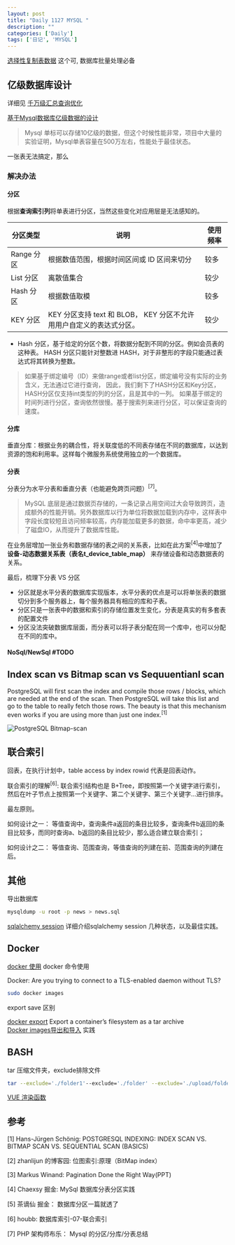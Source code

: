 ```yaml
---
layout: post
title: "Daily 1127 MYSQL "
description: ""
categories: ['Daily']
tags: ['日记', 'MYSQL']
---
```

 

[选择性复制表数据](https://www.awaimai.com/1578.html) 这个可, 数据库批量处理必备  

## 亿级数据库设计
详细见 [千万级汇总查询优化](https://article.itxueyuan.com/7JAoD) 

[基于Mysql数据库亿级数据的设计](https://cloud.tencent.com/developer/article/1456270)

> Mysql 单标可以存储10亿级的数据，但这个时候性能非常，项目中大量的实验证明，Mysql单表容量在500万左右，性能处于最佳状态。

一张表无法搞定，那么

### 解决办法
#### 分区
根据**查询索引列**将单表进行分区，当然这些变化对应用层是无法感知的。


| 分区类型   | 说明                                                                 | 使用频率 |
|------------|----------------------------------------------------------------------|----------|
| Range 分区 | 根据数值范围，根据时间区间或 ID 区间来切分                           | 较多     |
| List 分区  | 离散值集合                                                           | 较少     |
| Hash 分区  | 根据数值取模                                                         | 较多     |
| KEY 分区   | KEY 分区支持 text 和 BLOB， KEY 分区不允许用用户自定义的表达式分区。 | 较少     |


- Hash 分区，基于给定的分区个数，将数据分配到不同的分区。例如会员表的这种表。 HASH 分区只能针对整数进 HASH，对于非整形的字段只能通过表达式将其转换为整数。

> 如果基于绑定编号（ID）来做range或者list分区，绑定编号没有实际的业务含义，无法通过它进行查询， 因此，我们剩下了HASH分区和Key分区，HASH分区仅支持int类型的列的分区，且是其中的一列。 如果基于绑定的时间列进行分区，查询依然很慢。基于搜索列来进行分区，可以保证查询的速度。 

#### 分库

垂直分库：根据业务的耦合性，将关联度低的不同表存储在不同的数据库，以达到资源的饱和利用率。这样每个微服务系统使用独立的一个数据库。

#### 分表
分表分为水平分表和垂直分表（也能避免跨页问题）<sup>[7]</sup>。

> MySQL 底层是通过数据页存储的，一条记录占用空间过大会导致跨页，造成额外的性能开销。另外数据库以行为单位将数据加载到内存中，这样表中字段长度较短且访问频率较高，内存能加载更多的数据，命中率更高，减少了磁盘IO，从而提升了数据库性能。

在业务层增加一张业务和数据存储的表之间的关系表，比如在此方案<sup>[4]</sup>中增加了 **设备-动态数据关系表（表名t_device_table_map）** 来存储设备和动态数据表的关系。

最后，梳理下分表 VS 分区

- 分区就是水平分表的数据库实现版本，水平分表的优点是可以将单张表的数据切分到多个服务器上，每个服务器具有相应的库和子表。
- 分区只是一张表中的数据和索引的存储位置发生变化，分表是真实的有多套表的配置文件
- 分区没法突破数据库层面，而分表可以将子表分配在同一个库中，也可以分配在不同的库中。


####  NoSql/NewSql #TODO


## Index scan vs Bitmap scan vs Sequuentianl scan
PostgreSQL will first scan the index and compile those rows / blocks, which are needed at the end of the scan. Then PostgreSQL will take this list and go to the table to really fetch those rows. The beauty is that this mechanism even works if you are using more than just one index.<sup>[1]</sup>

![PostgreSQL Bitmap-scan](https://www.cybertec-postgresql.com/wp-content/uploads/2018/01/03_PostgreSQL-Bitmap-scan.jpg)


## 联合索引
回表，在执行计划中，table access by index rowid 代表是回表动作。

联合索引的理解<sup>[6]</sup>: 联合索引结构也是 B+Tree，即按照第一个关键字进行索引，然后在叶子节点上按照第一个关键字、第二个关键字、第三个关键字...进行排序。

最左原则。

如何设计之一： 等值查询中，查询条件a返回的条目比较多，查询条件b返回的条目比较多，而同时查询a、b返回的条目比较少，那么适合建立联合索引；

如何设计之二： 等值查询、范围查询，等值查询的列建在前、范围查询的列建在后。

## 其他
导出数据库
```bash
mysqldump -u root -p news > news.sql
```
[sqlalchemy session](http://sunnyingit.github.io/book/section_python/SQLalchemy-session.html) 详细介绍sqlalchemy session 几种状态，以及最佳实践。  

## Docker 

[docker 使用](https://docs.docker.com/engine/reference/commandline/rm/)  docker 命令使用  

Docker: Are you trying to connect to a TLS-enabled daemon without TLS?

``` bash
sudo docker images
```

export save 区别

[docker export](https://docs.docker.com/engine/reference/commandline/export/) Export a container’s filesystem as a tar archive  
[Docker images导出和导入](http://www.jianshu.com/p/8408e06b7273) 实践  


## BASH

tar 压缩文件夹，exclude排除文件   

```bash
tar --exclude='./folder1'--exclude='./folder' --exclude='./upload/folder2' -zcvf /backup/filename.tgz .
```

[VUE 渲染函数](https://cn.vuejs.org/v2/guide/render-function.html)   


## 参考

[1] Hans-Jürgen Schönig: POSTGRESQL INDEXING: INDEX SCAN VS. BITMAP SCAN VS. SEQUENTIAL SCAN (BASICS)

[2] zhanlijun 的博客园: 位图索引:原理（BitMap index）

[3] Markus Winand: Pagination Done the Right Way(PPT)

[4] Chaexsy 掘金: MySql 数据库分表分区实践

[5] 茶谪仙 掘金： 数据库分区一篇就透了

[6] houbb: 数据库索引-07-联合索引

[7] PHP 架构师布乐： Mysql 的分区/分库/分表总结
